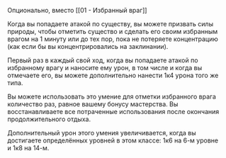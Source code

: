 Опционально, вместо [[01 - Избранный враг]]

Когда вы попадаете атакой по существу, вы можете призвать силы природы, чтобы отметить существо и сделать его своим избранным врагом на 1 минуту или до тех пор, пока не потеряете концентрацию (как если бы вы концентрировались на заклинании).

Первый раз в каждый свой ход, когда вы попадаете атакой по избранному врагу и наносите ему урон, в том числе и когда вы отмечаете его, вы можете дополнительно нанести 1к4 урона того же типа.

Вы можете использовать это умение для отметки избранного врага количество раз, равное вашему бонусу мастерства. Вы восстанавливаете все потраченные использования после окончания продолжительного отдыха.

Дополнительный урон этого умения увеличивается, когда вы достигаете определённых уровней в этом классе: 1к6 на 6-м уровне и 1к8 на 14-м.
